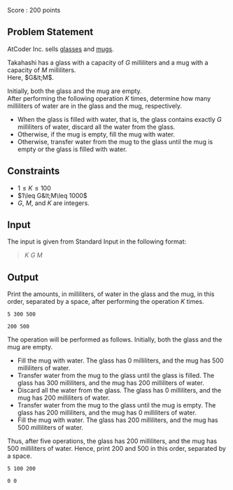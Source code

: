 Score : $200$ points

## Problem Statement

AtCoder Inc. sells [glasses](https://suzuri.jp/AtCoder/5510290/water-glass/m/clear) and [mugs](https://suzuri.jp/AtCoder/5510290/mug/m/white).

Takahashi has a glass with a capacity of $G$ milliliters and a mug with a capacity of $M$ milliliters.<br>
Here, $G&lt;M$.

Initially, both the glass and the mug are empty.<br>
After performing the following operation $K$ times, determine how many milliliters of water are in the glass and the mug, respectively.

- When the glass is filled with water, that is, the glass contains exactly $G$ milliliters of water, discard all the water from the glass.
- Otherwise, if the mug is empty, fill the mug with water.
- Otherwise, transfer water from the mug to the glass until the mug is empty or the glass is filled with water.

## Constraints

- $1\leq K\leq 100$
- $1\leq G&lt;M\leq 1000$
- $G$, $M$, and $K$ are integers.

## Input

The input is given from Standard Input in the following format:

> $K$ $G$ $M$

## Output

Print the amounts, in milliliters, of water in the glass and the mug, in this order, separated by a space, after performing the operation $K$ times.

```input1
5 300 500
```

```output1
200 500
```

The operation will be performed as follows. Initially, both the glass and the mug are empty.

- Fill the mug with water. The glass has $0$ milliliters, and the mug has $500$ milliliters of water.
- Transfer water from the mug to the glass until the glass is filled. The glass has $300$ milliliters, and the mug has $200$ milliliters of water.
- Discard all the water from the glass. The glass has $0$ milliliters, and the mug has $200$ milliliters of water.
- Transfer water from the mug to the glass until the mug is empty. The glass has $200$ milliliters, and the mug has $0$ milliliters of water.
- Fill the mug with water. The glass has $200$ milliliters, and the mug has $500$ milliliters of water.

Thus, after five operations, the glass has $200$ milliliters, and the mug has $500$ milliliters of water.
Hence, print $200$ and $500$ in this order, separated by a space.

```input2
5 100 200
```

```output2
0 0
```